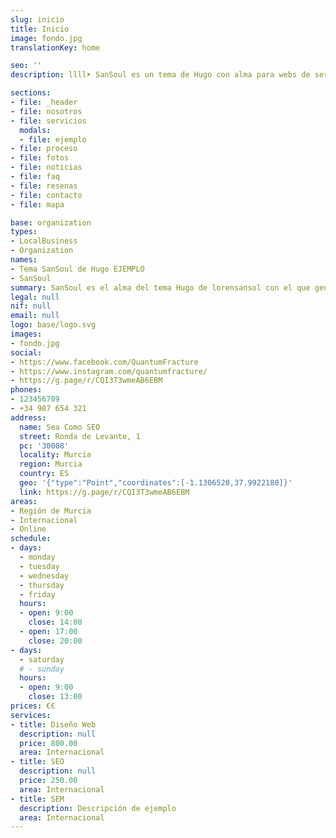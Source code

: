 ```yaml
---
slug: inicio
title: Inicio
image: fondo.jpg
translationKey: home

seo: ''
description: llll➤ SanSoul es un tema de Hugo con alma para webs de servicios ✅ por lorensansol ☎️ 123 456 789.

sections:
- file: _header
- file: nosotros
- file: servicios
  modals:
  - file: ejemplo
- file: proceso
- file: fotos
- file: noticias
- file: faq
- file: resenas
- file: contacto
- file: mapa

base: organization
types:
- LocalBusiness
- Organization
names:
- Tema SanSoul de Hugo EJEMPLO
- SanSoul
summary: SanSoul es el alma del tema Hugo de lorensansol con el que generar sitios web estáticos, puedes copiarlo y usarlo como quieras
legal: null
nif: null
email: null
logo: base/logo.svg
images:
- fondo.jpg
social:
- https://www.facebook.com/QuantumFracture
- https://www.instagram.com/quantumfracture/
- https://g.page/r/CQI3T3wmeAB6EBM
phones:
- 123456789
- +34 987 654 321
address:
  name: Sea Como SEO
  street: Ronda de Levante, 1
  pc: '30008'
  locality: Murcia
  region: Murcia
  country: ES
  geo: '{"type":"Point","coordinates":[-1.1306520,37.9922180]}'
  link: https://g.page/r/CQI3T3wmeAB6EBM
areas:
- Región de Murcia
- Internacional
- Online
schedule:
- days:
  - monday
  - tuesday
  - wednesday
  - thursday
  - friday
  hours:
  - open: 9:00
    close: 14:00
  - open: 17:00
    close: 20:00
- days:
  - saturday
  # - sunday
  hours:
  - open: 9:00
    close: 13:00
prices: €€
services:
- title: Diseño Web
  description: null
  price: 800.00
  area: Internacional
- title: SEO
  description: null
  price: 250.00
  area: Internacional
- title: SEM
  description: Descripción de ejemplo
  area: Internacional
---
```

